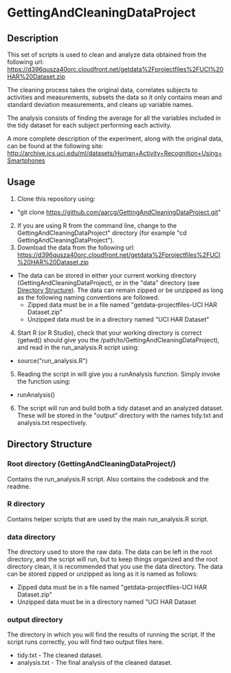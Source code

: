 # GettingAndCleaningDataProject

## Description
This set of scripts is used to clean and analyze data obtained from the following url: https://d396qusza40orc.cloudfront.net/getdata%2Fprojectfiles%2FUCI%20HAR%20Dataset.zip

The cleaning process takes the original data, correlates subjects to activities and measurements, subsets the data so it only contains mean and standard deviation measurements, and cleans up variable names.

The analysis consists of finding the average for all the variables included in the tidy dataset for each subject performing each activity.

A more complete description of the experiment, along with the original data, can be found at the following site: http://archive.ics.uci.edu/ml/datasets/Human+Activity+Recognition+Using+Smartphones

## Usage
1. Clone this repository using:
  - "git clone https://github.com/aarcg/GettingAndCleaningDataProject.git"
2. If you are using R from the command line, change to the GettingAndCleaningDataProject" directory (for example "cd GettingAndCleaningDataProject").
3. Download the data from the following url: https://d396qusza40orc.cloudfront.net/getdata%2Fprojectfiles%2FUCI%20HAR%20Dataset.zip
  - The data can be stored in either your current working directory (GettingAndCleaningDataProject), or in the "data" directory (see [Directory Structure](#directory-structure)). The data can remain zipped or be unzipped as long as the following naming conventions are followed.
    - Zipped data must be in a file named "getdata-projectfiles-UCI HAR Dataset.zip"
    - Unzipped data must be in a directory named "UCI HAR Dataset"
4. Start R (or R Studio), check that your working directory is correct (getwd() should give you the /path/to/GettingAndCleaningDataProject), and read in the run_analysis.R script using:
  - source("run_analysis.R")
5. Reading the script in will give you a runAnalysis function. Simply invoke the function using:
  - runAnalysis()
6. The script will run and build both a tidy dataset and an analyzed dataset. These will be stored in the "output" directory with the names tidy.txt and analysis.txt respectively.

## Directory Structure
### Root directory (GettingAndCleaningDataProject/)
Contains the run_analysis.R script. Also contains the codebook and the readme.

### R directory
Contains helper scripts that are used by the main run_analysis.R script.

### data directory
The directory used to store the raw data. The data can be left in the root directory, and the script will run, but to keep things organized and the root directory clean, it is recommended that you use the data directory. The data can be stored zipped or unzipped as long as it is named as follows:
  - Zipped data must be in a file named "getdata-projectfiles-UCI HAR Dataset.zip"
  - Unzipped data must be in a directory named "UCI HAR Dataset

### output directory
The directory in which you will find the results of running the script. If the script runs correctly, you will find two output files here.
  - tidy.txt - The cleaned dataset.
  - analysis.txt - The final analysis of the cleaned dataset.
